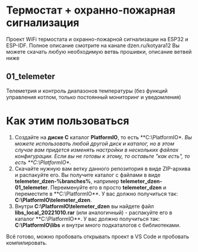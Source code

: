 # Термостат + охранно-пожарная сигнализация

Проект WiFi термостата и охранно-пожарной сигнализации на ESP32 и ESP-IDF. Полное описание смотрите на канале dzen.ru/kotyara12
Вы можете скачать любую необходимую ветвь прошивки, описание ветвей ниже

## 01_telemeter
Телеметрия и контроль диапазонов температуры (без функций управления котлом, только постоянный мониторинг и уведомления)

# Как этим пользоваться
1. Создайте на **диске C** каталог **PlatformIO**, то есть **C:\PlatformIO\**. Вы можете использовать любой другой диск и каталог, но в этом случае вам придется изменять настройки в нескольких файлах конфигурации. Если вы не готовы к этому, то оставьте "как есть", то есть **C:\PlatformIO\**.
2. Скачайте нужную вам ветку данного репозитория в виде ZIP-архива и распакуйте его. Вы получите каталог с файлами в виде **telemeter_dzen-%branches%**, например **telemeter_dzen-01_telemeter**. Переименуйте его в просто **telemeter_dzen** и переместите в **C:\PlatformIO\**. У вас должно получиться так: **C:\PlatformIO\telemeter_dzen**.
3. Внутри **C:\PlatformIO\telemeter_dzen** вы найдете файл **libs_local_20221010.rar** (или аналогичный) - распакуйте его в каталог **C:\PlatformIO\**. У вас должно получиться так: **C:\PlatformIO\libs** и внутри много подкаталогов с библиотеками.

Всё готово, можно пробовать открывать проект в VS Code и пробовать компилировать.
